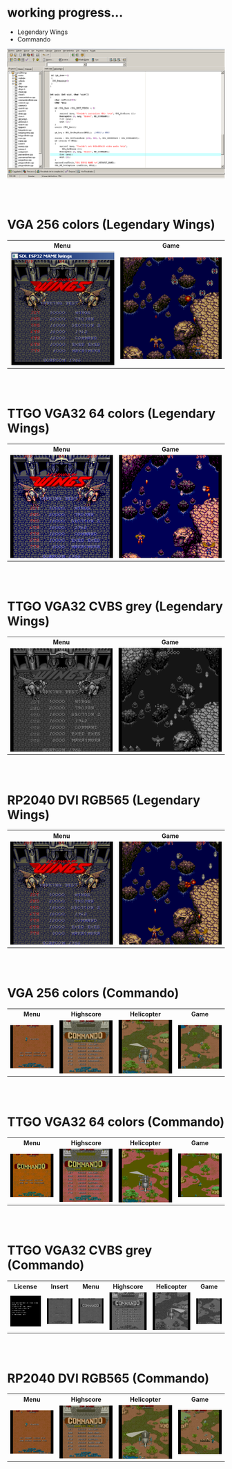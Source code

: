 <H1>working progress...</H1>
<ul>
 <li>Legendary Wings</li>
 <li>Commando</li> 
</ul>
<center><img src='https://raw.githubusercontent.com/rpsubc8/ESP32TinyMame/main/preview/devcpp.gif'></center>

<br><br>
<h1>VGA 256 colors (Legendary Wings)</h1>
 <table>
  <tr>
   <th>Menu</th>
   <th>Game</th>    
  </tr>
  <tr>
   <td><img src='https://raw.githubusercontent.com/rpsubc8/ESP32TinyMame/main/preview/lwingsmenu256.gif'></td>
   <td><img src='https://raw.githubusercontent.com/rpsubc8/ESP32TinyMame/main/preview/lwingsgame256.gif'></td>    
  </tr>
</table>

<br><br>
<h1>TTGO VGA32 64 colors (Legendary Wings)</h1>
 <table>
  <tr>
   <th>Menu</th>
   <th>Game</th>    
  </tr>
  <tr>
   <td><img src='https://raw.githubusercontent.com/rpsubc8/ESP32TinyMame/main/preview/lwingsmenuttgovga32.gif'></td>
   <td><img src='https://raw.githubusercontent.com/rpsubc8/ESP32TinyMame/main/preview/lwingsgamettgovga32.gif'></td>    
  </tr>
</table>


<br><br>
<h1>TTGO VGA32 CVBS grey (Legendary Wings)</h1>
 <table>
  <tr>
   <th>Menu</th>
   <th>Game</th>
  </tr>
  <tr>
   <td><img src='https://raw.githubusercontent.com/rpsubc8/ESP32TinyMame/main/preview/lwingsmenugrey.gif'></td>
   <td><img src='https://raw.githubusercontent.com/rpsubc8/ESP32TinyMame/main/preview/lwingsgamegrey.gif'></td>    
  </tr>
</table>

<br><br>
<h1>RP2040 DVI RGB565 (Legendary Wings)</h1>
 <table>
  <tr>
   <th>Menu</th>
   <th>Game</th>
  </tr>
  <tr>
   <td><img src='https://raw.githubusercontent.com/rpsubc8/ESP32TinyMame/main/preview/lwingsmenudvi.gif'></td>
   <td><img src='https://raw.githubusercontent.com/rpsubc8/ESP32TinyMame/main/preview/lwingsgamedvi.gif'></td>    
  </tr>
</table>


<br><br>
<h1>VGA 256 colors (Commando)</h1>
 <table>
  <tr>
   <th>Menu</th>
   <th>Highscore</th>
   <th>Helicopter</th>
   <th>Game</th>  
  </tr>
  <tr>
   <td><img src='https://raw.githubusercontent.com/rpsubc8/ESP32TinyMame/main/preview/commandomenu256.gif'></td>
   <td><img src='https://raw.githubusercontent.com/rpsubc8/ESP32TinyMame/main/preview/commandohighscore256.gif'></td>    
   <td><img src='https://raw.githubusercontent.com/rpsubc8/ESP32TinyMame/main/preview/commandohelicopter256.gif'></td>
   <td><img src='https://raw.githubusercontent.com/rpsubc8/ESP32TinyMame/main/preview/commandogame256.gif'></td>    
  </tr>
</table>

<br><br>
<h1>TTGO VGA32 64 colors (Commando)</h1>
 <table>
  <tr>
   <th>Menu</th>
   <th>Highscore</th>
   <th>Helicopter</th>
   <th>Game</th>  
  </tr>
  <tr>
   <td><img src='https://raw.githubusercontent.com/rpsubc8/ESP32TinyMame/main/preview/commandomenuttgovga32.gif'></td>
   <td><img src='https://raw.githubusercontent.com/rpsubc8/ESP32TinyMame/main/preview/commandohighscorettgovga32.gif'></td>    
   <td><img src='https://raw.githubusercontent.com/rpsubc8/ESP32TinyMame/main/preview/commandohelicopterttgovga32.gif'></td>
   <td><img src='https://raw.githubusercontent.com/rpsubc8/ESP32TinyMame/main/preview/commandogamettgovga32.gif'></td>    
  </tr>
</table>


<br><br>
<h1>TTGO VGA32 CVBS grey (Commando)</h1>
 <table>
  <tr>
   <th>License</th>
   <th>Insert</th>
   <th>Menu</th>
   <th>Highscore</th>
   <th>Helicopter</th>
   <th>Game</th>  
  </tr>
  <tr>
   <td><img src='https://raw.githubusercontent.com/rpsubc8/ESP32TinyMame/main/preview/commandolicensegrey.gif'></td>
   <td><img src='https://raw.githubusercontent.com/rpsubc8/ESP32TinyMame/main/preview/commandoinsertgrey.gif'></td>
   <td><img src='https://raw.githubusercontent.com/rpsubc8/ESP32TinyMame/main/preview/commandomenugrey.gif'></td>
   <td><img src='https://raw.githubusercontent.com/rpsubc8/ESP32TinyMame/main/preview/commandohighscoregrey.gif'></td>    
   <td><img src='https://raw.githubusercontent.com/rpsubc8/ESP32TinyMame/main/preview/commandohelicoptergrey.gif'></td>
   <td><img src='https://raw.githubusercontent.com/rpsubc8/ESP32TinyMame/main/preview/commandogamegrey.gif'></td>    
  </tr>
</table>


<br><br>
<h1>RP2040 DVI RGB565 (Commando)</h1>
 <table>
  <tr>
   <th>Menu</th>
   <th>Highscore</th>
   <th>Helicopter</th>
   <th>Game</th>  
  </tr>
  <tr>
   <td><img src='https://raw.githubusercontent.com/rpsubc8/ESP32TinyMame/main/preview/commandomenudvi.gif'></td>
   <td><img src='https://raw.githubusercontent.com/rpsubc8/ESP32TinyMame/main/preview/commandohighscoredvi.gif'></td>    
   <td><img src='https://raw.githubusercontent.com/rpsubc8/ESP32TinyMame/main/preview/commandohelicopterdvi.gif'></td>
   <td><img src='https://raw.githubusercontent.com/rpsubc8/ESP32TinyMame/main/preview/commandogamedvi.gif'></td>    
  </tr>
</table>
